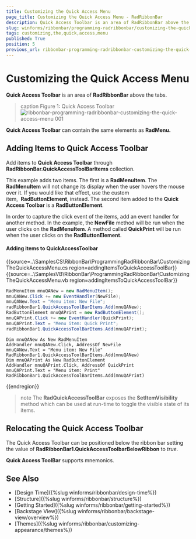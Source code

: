 ```yaml
---
title: Customizing the Quick Access Menu
page_title: Customizing the Quick Access Menu - RadRibbonBar
description: Quick Access Toolbar is an area of RadRibbonBar above the tabs.
slug: winforms/ribbonbar/programming-radribbonbar/customizing-the-quick-access-menu
tags: customizing,the,quick,access,menu
published: True
position: 5
previous_url: ribbonbar-programming-radribbonbar-customizing-the-quick-access-menu
---
```


# Customizing the Quick Access Menu

__Quick Access Toolbar__ is an area of __RadRibbonBar__ above the tabs.

>caption Figure 1: Quick Access Toolbar 
![ribbonbar-programming-radribbonbar-customizing-the-quick-access-menu 001](images/ribbonbar-programming-radribbonbar-customizing-the-quick-access-menu001.png)

__Quick Access Toolbar__ can contain the same elements as __RadMenu.__

## Adding Items to Quick Access Toolbar

Add items to __Quick Access Toolbar__ through __RadRibbonBar.QuickAccessToolBarItems__ collection.

This example adds two items. The first is a __RadMenuItem__. The __RadMenuItem__ will not change its display when the user hovers the mouse over it. If you would like that effect, use the custom  item,  __RadButtonElement__, instead. The second item added to the __Quick Access Toolbar__ is a __RadButtonElement__.

In order to capture the click event of the items, add an event handler for another method. In the example, the __NewFile__ method will be run when the user clicks on the __RadMenuItem__. A method called __QuickPrint__ will be run when the user clicks on the __RadButtonElement__.

#### Adding items to QuickAccessToolbar

{{source=..\SamplesCS\RibbonBar\ProgrammingRadRibbonBar\CustomizingTheQuickAccessMenu.cs region=addingItemsToQuickAccessToolBar}} 
{{source=..\SamplesVB\RibbonBar\ProgrammingRadRibbonBar\CustomizingTheQuickAccessMenu.vb region=addingItemsToQuickAccessToolBar}} 

````C#
RadMenuItem mnuQANew = new RadMenuItem();
mnuQANew.Click += new EventHandler(NewFile);
mnuQANew.Text = "Menu item: New File";
radRibbonBar1.QuickAccessToolBarItems.Add(mnuQANew);
RadButtonElement mnuQAPrint = new RadButtonElement();
mnuQAPrint.Click += new EventHandler(QuickPrint);
mnuQAPrint.Text = "Menu item: Quick Print";
radRibbonBar1.QuickAccessToolBarItems.Add(mnuQAPrint);

````
````VB.NET
Dim mnuQANew As New RadMenuItem
AddHandler mnuQANew.Click, AddressOf NewFile
mnuQANew.Text = "Menu item: New File"
RadRibbonBar1.QuickAccessToolBarItems.Add(mnuQANew)
Dim mnuQAPrint As New RadButtonElement
AddHandler mnuQAPrint.Click, AddressOf QuickPrint
mnuQAPrint.Text = "Menu item: Print"
RadRibbonBar1.QuickAccessToolBarItems.Add(mnuQAPrint)

````

{{endregion}}

>note The **RadQuickAccessToolBar** exposes the **SetItemVisibility** method which can be used at run-time to toggle the visible state of its items.

## Relocating the Quick Access Toolbar

The Quick Access Toolbar can be positioned below the ribbon bar setting the value of __RadRibbonBar1.QuickAccessToolbarBelowRibbon__ to *true*.

__Quick Access ToolBar__ supports mnemonics.

## See Also

* [Design Time]({%slug winforms/ribbonbar/design-time%})
* [Structure]({%slug winforms/ribbonbar/structure%})
* [Getting Started]({%slug winforms/ribbonbar/getting-started%})
* [Backstage View]({%slug winforms/ribbonbar/backstage-view/overview%})
* [Themes]({%slug winforms/ribbonbar/customizing-appearance/themes%}) 
